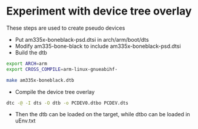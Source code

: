 # Experiment with device tree overlay 
These steps are used to create pseudo devices
- Put am335x-boneblack-psd.dtsi in arch/arm/boot/dts
- Modify am335-bone-black to include am335x-boneblack-psd.dtsi
- Build the dtb
```bash
export ARCH=arm
export CROSS_COMPILE=arm-linux-gnueabihf-

make am335x-boneblack.dtb
```
- Compile the device tree overlay
```bash
dtc -@ -I dts -O dtb -o PCDEV0.dtbo PCDEV.dts
```
- Then the dtb can be loaded on the target, while dtbo can be loaded in uEnv.txt